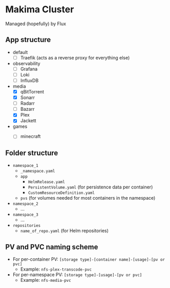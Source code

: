 # Makima Cluster

Managed (hopefully) by Flux

## App structure

- default
    - [ ] Traefik (acts as a reverse proxy for everything else)
- observability
    - [ ] Grafana
    - [ ] Loki
    - [ ] InfluxDB
- media
    - [x] qBitTorrent
    - [x] Sonarr
    - [ ] Radarr
    - [ ] Bazarr
    - [x] Plex
    - [x] Jackett
- games
    - [ ] minecraft


## Folder structure

- `namespace_1`
    - `_namespace.yaml`
    - `app`
        - `HelmRelease.yaml`
        - `PersistentVolume.yaml` (for persistence data per container)
        - `CustomResourceDefinition.yaml`
    - `pvs` (for volumes needed for most containers in the namespace)
- `namespace_2`
    - ...
- `namespace_3`
    - ...
- `repositories`
    - `name_of_repo.yaml` (for Helm repositories)

## PV and PVC naming scheme

- For per-container PV: `[storage type]-[container name]-[usage]-[pv or pvc]`
    - Example: `nfs-plex-transcode-pvc`
- For per-namespace PV: `[storage type]-[usage]-[pv or pvc]`
    - Example: `nfs-media-pvc`